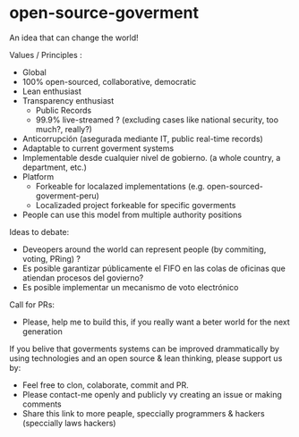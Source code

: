# open-source-goverment
An idea that can change the world!

Values / Principles :
- Global
- 100% open-sourced, collaborative, democratic
- Lean enthusiast
- Transparency enthusiast
  - Public Records
  - 99.9% live-streamed ? (excluding cases like national security, too much?, really?)
- Anticorrupción (asegurada mediante IT, public real-time records)
- Adaptable to current goverment systems
- Implementable desde cualquier nivel de gobierno. (a whole country, a department, etc.)
- Platform
  - Forkeable for localazed implementations (e.g. open-sourced-goverment-peru)
  - Localizaded project forkeable for specific goverments
- People can use this model from multiple authority positions
  
Ideas to debate:
  - Deveopers around the world can represent people (by commiting, voting, PRing) ?
  - Es posible garantizar públicamente el FIFO en las colas de oficinas que atiendan procesos del govierno?
  - Es posible implementar un mecanismo de voto electrónico 
  
 Call for PRs:
  - Please, help me to build this, if you really want a beter world for the next generation


If you belive that goverments systems can be improved drammatically by using technologies and an open source & lean thinking, please support us by:
  - Feel free to clon, colaborate, commit and PR.
  - Please contact-me openly and publicly vy creating an issue or making comments
  - Share this link to more peaple, speccially programmers & hackers (speccially laws hackers)
 
 
